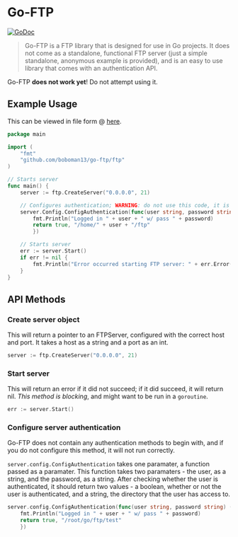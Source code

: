 # Go-FTP

[![GoDoc](https://godoc.org/github.com/boboman13/go-ftp/ftp?status.png)](https://godoc.org/github.com/boboman13/go-ftp/ftp)

> Go-FTP is a FTP library that is designed for use in Go projects. It does not come as a standalone, functional FTP server (just a simple standalone, anonymous example is provided), and is an easy to use library that comes with an authentication API.

Go-FTP **does not work yet**! Do not attempt using it.

## Example Usage
This can be viewed in file form @ [here](https://github.com/boboman13/go-ftp/blob/master/example/main.go).
```go
package main

import (
	"fmt"
	"github.com/boboman13/go-ftp/ftp"
)

// Starts server
func main() {
	server := ftp.CreateServer("0.0.0.0", 21)

	// Configures authentication; WARNING: do not use this code, it is insecure
	server.Config.ConfigAuthentication(func(user string, password string) (authenticated bool, dir string) {
		fmt.Println("Logged in " + user + " w/ pass " + password)
		return true, "/home/" + user + "/ftp"
		})

	// Starts server
	err := server.Start()
	if err != nil {
		fmt.Println("Error occurred starting FTP server: " + err.Error())
	}
}
```

## API Methods
### Create server object
This will return a pointer to an FTPServer, configured with the correct host and port. It takes a host as a string and a port as an int.
```go
server := ftp.CreateServer("0.0.0.0", 21)
```
### Start server
This will return an error if it did not succeed; if it did succeed, it will return nil. *This method is blocking*, and might want to be run in a `goroutine`.
```go
err := server.Start()
```
### Configure server authentication
Go-FTP does not contain any authentication methods to begin with, and if you do not configure this method, it will not run correctly.

`server.config.ConfigAuthentication` takes one paramater, a function passed as a paramater. This function takes two paramaters - the user, as a string, and the password, as a string. After checking whether the user is authenticated, it should return two values - a boolean, whether or not the user is authenticated, and a string, the directory that the user has access to.
```go
server.config.ConfigAuthentication(func(user string, password string) (authenticated bool, dir string) {
	fmt.Println("Logged in " + user + " w/ pass " + password)
	return true, "/root/go/ftp/test"
	})
```